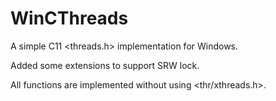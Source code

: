 # WinCThreads
A simple C11 &lt;threads.h&gt; implementation for Windows.

Added some extensions to support SRW lock.

All functions are implemented without using &lt;thr/xthreads.h&gt;.
